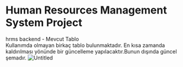 # Human Resources Management System Project
hrms backend - Mevcut Tablo <br/>
Kullanımda olmayan birkaç tablo bulunmaktadır. En kısa zamanda kaldırılması yönünde bir güncelleme yapılacaktır.Bunun dışında güncel şemadır.
![Untitled](https://user-images.githubusercontent.com/78684394/120099353-a202e380-c143-11eb-8de7-68560adeecce.png)

